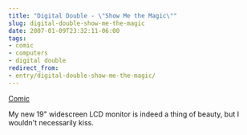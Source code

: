 ```yaml
---
title: "Digital Double - \"Show Me the Magic\""
slug: digital-double-show-me-the-magic
date: 2007-01-09T23:32:11-06:00
tags:
- comic
- computers
- digital double
redirect_from:
- entry/digital-double-show-me-the-magic/
---
```

[Comic](http://digitaldouble.smackjeeves.com/comics/99154/)

My new 19" widescreen LCD monitor is indeed a thing of beauty, but I wouldn't necessarily kiss.

